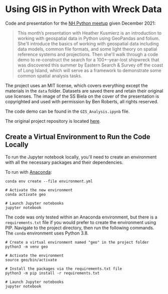 # Using GIS in Python with Wreck Data

Code and presentation for the [NH Python meetup](https://www.meetup.com/New-Hampshire-Python-Group/events/qxqqtryccqbfc/) given December 2021:

> This month’s presentation with Heather Kusmierz is an introduction to working with geospatial data in Python using GeoPandas and folium. She'll introduce the basics of working with geospatial data including data models, common file formats, and some light theory on spatial reference systems and projections. Then she'll walk through a code demo to re-construct the search for a 100+-year-lost shipwreck that was discovered this summer by Eastern Search & Survey off the coast of Long Island, which will serve as a framework to demonstrate some common spatial analysis tasks.

The project uses an MIT license, which covers everything except the materials in the `data` folder. Datasets are saved there and retain their original use licenses. The image of the SS Biela on the cover of the presentation is copyrighted and used with permission by Ben Roberts, all rights reserved.

The code demo can be found in the `GIS_Analysis.ipynb` file.

The original project repository is located [here](https://github.com/Data-Science-for-Conservation/Ocean_GIS_for_Python).

## Create a Virtual Environment to Run the Code Locally

To run the Jupyter notebook locally, you'll need to create an environment with all the necessary packages and their dependencies.

To run with [Anaconda](https://www.anaconda.com/):

```shell
conda env create --file environment.yml

# Activate the new environment
conda activate geo

# Launch Jupyter notebooks
jupyter notebook
```

The code was only tested within an Anaconda environment, but there is a `requirements.txt` file if you would prefer to create the environment using PIP. Navigate to the project directory, then run the following commands. The `conda` environment uses Python 3.8.

```shell
# Create a virtual environment named "geo" in the project folder
python3 -m venv geo

# Activate the environment
source geo/bin/activate

# Install the packages via the requirements.txt file
python3 -m pip install -r requirements.txt

# Launch Jupyter notebooks
jupyter notebook
```
